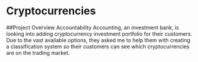 # Cryptocurrencies

##Project Overview
Accountability Accounting, an investment bank, is looking into adding cryptocurrency investment portfolio for their customers. Due to the vast available options, they asked me to help them with creating a classification system so their customers can see which cryptocurrencies are on the trading market.

